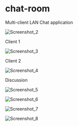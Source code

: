 # chat-room
Multi-client LAN Chat application

![Screenshot_2](https://github.com/Apostolos-Kazopidis/chat-room/assets/70575515/e1b175f7-2abe-44cc-b08f-d31594347cac)

Client 1

![Screenshot_3](https://github.com/Apostolos-Kazopidis/chat-room/assets/70575515/e7874877-7bcc-4d8a-b769-69d8d9a1fe95)


Client 2

![Screenshot_4](https://github.com/Apostolos-Kazopidis/chat-room/assets/70575515/fa8ec19b-f0c8-4d84-bb0b-6dfbd6e66687)

Discussion

![Screenshot_5](https://github.com/Apostolos-Kazopidis/chat-room/assets/70575515/83676f14-9173-4438-b0b9-97cecd323aab)

![Screenshot_6](https://github.com/Apostolos-Kazopidis/chat-room/assets/70575515/f5b64493-4f34-426c-add1-7ebde46e49ab)

![Screenshot_7](https://github.com/Apostolos-Kazopidis/chat-room/assets/70575515/fa3f18a6-c205-4a70-a11f-f3729629d816)

![Screenshot_8](https://github.com/Apostolos-Kazopidis/chat-room/assets/70575515/8ccff488-d941-42d0-877f-d563dbebbafd)
